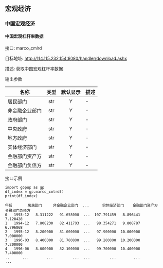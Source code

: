 ## 宏观经济

### 中国宏观经济

#### 中国宏观杠杆率数据

接口: marco_cmlrd

目标地址: http://114.115.232.154:8080/handler/download.ashx

描述: 获取中国宏观杠杆率数据

输出参数

| 名称 | 类型 | 默认显示 | 描述 |
---|:---:|:---:|---
| 居民部门 | str | Y | - |
| 非金融企业部门 | str | Y | - |
| 政府部门 | str | Y | - |
| 中央政府 | str | Y | - |
| 地方政府 | str | Y | - |
| 实体经济部门 | str | Y | - |
| 金融部门资产方 | str | Y | - |
| 金融部门负债方 | str | Y | - |

接口示例

```
import gopup as gp
df_index = gp.marco_cmlrd()
print(df_index)
```

```
年份       居民部门     非金融企业部门  ...      实体经济部门    金融部门资产方    金融部门负债方
0   1993-12   8.311222   91.658000  ...  107.791459   8.896441   7.128428
1   1994-12   7.808230   82.411703  ...   98.354271   9.808787   6.796868
2   1995-12   8.200000   81.000000  ...   97.900000  10.000000   7.000000
3   1996-03   8.400000   81.700000  ...   99.200000  10.200000   7.200000
4   1996-06   8.600000   82.100000  ...   99.700000  10.400000   7.400000
..      ...        ...         ...  ...         ...        ...        ...
```


